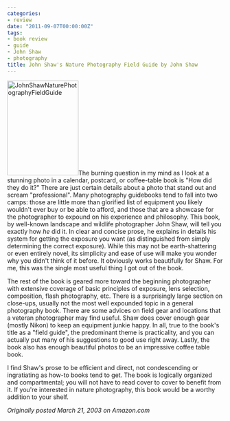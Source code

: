 ```yaml
---
categories:
- review
date: "2011-09-07T00:00:00Z"
tags:
- book review
- guide
- John Shaw
- photography
title: John Shaw's Nature Photography Field Guide by John Shaw
---
```

<img class="pull-left" title="JohnShawNaturePhotographyFieldGuide" src="http://yentran.isamonkey.org/gallery/images/johnshawnaturephotographyfieldguide.jpg" width="166" height="220" />The burning question in my mind as I look at a stunning photo in a calendar, postcard, or coffee-table book is "How did they do it?" There are just certain details about a photo that stand out and scream "professional". Many photography guidebooks tend to fall into two camps: those are little more than glorified list of equipment you likely wouldn't ever buy or be able to afford, and those that are a showcase for the photographer to expound on his experience and philosophy. This book, by well-known landscape and wildlife photographer John Shaw, will tell you exactly how _he_ did it. In clear and concise prose, he explains in details his system for getting the exposure you want (as distinguished from simply determining the correct exposure). While this may not be earth-shattering or even entirely novel, its simplicity and ease of use will make you wonder why you didn't think of it before. It obviously works beautifully for Shaw. For me, this was the single most useful thing I got out of the book.

The rest of the book is geared more toward the beginning photographer with extensive coverage of basic principles of exposure, lens selection, composition, flash photography, etc. There is a surprisingly large section on close-ups, usually not the most well expounded topic in a general photography book. There are some advices on field gear and locations that a veteran photographer may find useful. Shaw does cover enough gear (mostly Nikon) to keep an equipment junkie happy. In all, true to the book's title as a "field guide", the predominant theme is practicality, and you can actually put many of his suggestions to good use right away. Lastly, the book also has enough beautiful photos to be an impressive coffee table book.

I find Shaw's prose to be efficient and direct, not condescending or ingratiating as how-to books tend to get. The book is logically organized and compartmental; you will not have to read cover to cover to benefit from it. If you're interested in nature photography, this book would be a worthy addition to your shelf.

*Originally posted March 21, 2003 on Amazon.com*
